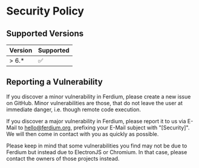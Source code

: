 # Security Policy

## Supported Versions

| Version | Supported          |
| ------- | ------------------ |
| > 6.*   | :white_check_mark: |

## Reporting a Vulnerability

If you discover a minor vulnerability in Ferdium, please create a new issue on GitHub. Minor vulnerabilities are those, that do not leave the user at immediate danger, i.e. though remote code execution.

If you discover a major vulnerability in Ferdium, please report it to us via E-Mail to [hello@ferdium.org](mailto:hello@ferdium.org?subject=[Security]%20), prefixing your E-Mail subject with "[Security]". We will then come in contact with you as quickly as possible.

Please keep in mind that some vulnerabilities you find may not be due to Ferdium but instead due to ElectronJS or Chromium. In that case, please contact the owners of those projects instead.
